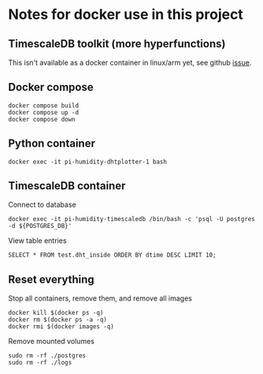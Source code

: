 # Notes for docker use in this project

## TimescaleDB toolkit (more hyperfunctions)
This isn't available as a docker container in linux/arm yet, see github [issue](https://github.com/timescale/timescaledb-docker-ha/issues/259).

## Docker compose

    docker compose build
    docker compose up -d
    docker compose down

## Python container

    docker exec -it pi-humidity-dhtplotter-1 bash

## TimescaleDB container

Connect to database

    docker exec -it pi-humidity-timescaledb /bin/bash -c 'psql -U postgres -d ${POSTGRES_DB}'

View table entries

    SELECT * FROM test.dht_inside ORDER BY dtime DESC LIMIT 10;

## Reset everything

Stop all containers, remove them, and remove all images

    docker kill $(docker ps -q)
    docker rm $(docker ps -a -q)
    docker rmi $(docker images -q)

Remove mounted volumes

    sudo rm -rf ./postgres
    sudo rm -rf ./logs
